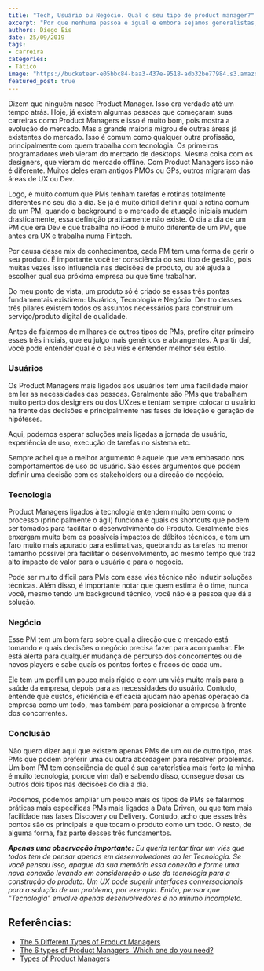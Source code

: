 ```yaml
---
title: "Tech, Usuário ou Negócio. Qual o seu tipo de product manager?"
excerpt: "Por que nenhuma pessoa é igual e embora sejamos generalistas, podemos ter afinidade com uma especialidade."
authors: Diego Eis
date: 25/09/2019
tags: 
- carreira
categories:
- Tático
image: "https://bucketeer-e05bbc84-baa3-437e-9518-adb32be77984.s3.amazonaws.com/public/images/2418a8b7-a7d9-4fb1-b5be-7dd3b0683662_215x101.png"
featured_post: true
---
```



Dizem que ninguém nasce Product Manager. Isso era verdade até um tempo
atrás. Hoje, já existem algumas pessoas que começaram suas carreiras
como Product Managers e isso é muito bom, pois mostra a evolução do
mercado. Mas a grande maioria migrou de outras áreas já existentes do
mercado. Isso é comum como qualquer outra profissão, principalmente com
quem trabalha com tecnologia. Os primeiros programadores web vieram do
mercado de desktops. Mesma coisa com os designers, que vieram do mercado
offline. Com Product Managers isso não é diferente. Muitos deles eram
antigos PMOs ou GPs, outros migraram das áreas de UX ou Dev.

Logo, é muito comum que PMs tenham tarefas e rotinas totalmente
diferentes no seu dia a dia. Se já é muito difícil definir qual a rotina
comum de um PM, quando o background e o mercado de atuação iniciais
mudam drasticamente, essa definição praticamente não existe. O dia a dia
de um PM que era Dev e que trabalha no iFood é muito diferente de um PM,
que antes era UX e trabalha numa Fintech.

Por causa desse mix de conhecimentos, cada PM tem uma forma de gerir o
seu produto. É importante você ter consciência do seu tipo de gestão,
pois muitas vezes isso influencia nas decisões de produto, ou até ajuda
a escolher qual sua próxima empresa ou que time trabalhar.

Do meu ponto de vista, um produto só é criado se essas três pontas
fundamentais existirem: Usuários, Tecnologia e Negócio. Dentro desses
três pilares existem todos os assuntos necessários para construir um
serviço/produto digital de qualidade.

Antes de falarmos de milhares de outros tipos de PMs, prefiro citar
primeiro esses três iniciais, que eu julgo mais genéricos e abrangentes.
A partir daí, você pode entender qual é o seu viés e entender melhor seu
estilo.

### Usuários


Os Product Managers mais ligados aos usuários tem uma facilidade maior
em ler as necessidades das pessoas. Geralmente são PMs que trabalham
muito perto dos designers ou dos UXzes e tentam sempre colocar o usuário
na frente das decisões e principalmente nas fases de ideação e geração
de hipóteses.

Aqui, podemos esperar soluções mais ligadas a jornada de usuário,
experiência de uso, execução de tarefas no sistema etc.

Sempre achei que o melhor argumento é aquele que vem embasado nos
comportamentos de uso do usuário. São esses argumentos que podem definir
uma decisão com os stakeholders ou a direção do negócio.

### **Tecnologia**


Product Managers ligados à tecnologia entendem muito bem como o processo
(principalmente o ágil) funciona e quais os shortcuts que podem ser
tomados para facilitar o desenvolvimento do Produto. Geralmente eles
enxergam muito bem os possíveis impactos de débitos técnicos, e tem um
faro muito mais apurado para estimativas, quebrando as tarefas no menor
tamanho possível pra facilitar o desenvolvimento, ao mesmo tempo que
traz alto impacto de valor para o usuário e para o negócio.

Pode ser muito difícil para PMs com esse viés técnico não induzir
soluções técnicas. Além disso, é importante notar que quem estima é o
time, nunca você, mesmo tendo um background técnico, você não é a pessoa
que dá a solução.

### Negócio


Esse PM tem um bom faro sobre qual a direção que o mercado está tomando
e quais decisões o negócio precisa fazer para acompanhar. Ele está
alerta para qualquer mudança de percurso dos concorrentes ou de novos
players e sabe quais os pontos fortes e fracos de cada um.

Ele tem um perfil um pouco mais rígido e com um viés muito mais para a
saúde da empresa, depois para as necessidades do usuário. Contudo,
entende que custos, eficiência e eficácia ajudam não apenas operação da
empresa como um todo, mas também para posicionar a empresa à frente dos
concorrentes.

### Conclusão

Não quero dizer aqui que existem apenas PMs de um ou de outro tipo, mas
PMs que podem preferir uma ou outra abordagem para resolver problemas.
Um bom PM tem consciência de qual é sua caraterística mais forte (a
minha é muito tecnologia, porque vim daí) e sabendo disso, consegue
dosar os outros dois tipos nas decisões do dia a dia.

Podemos, podemos ampliar um pouco mais os tipos de PMs se falarmos
práticas mais específicas PMs mais ligados a Data Driven, ou que tem
mais facilidade nas fases Discovery ou Delivery. Contudo, acho que esses
três pontos são os principais e que tocam o produto como um todo. O
resto, de alguma forma, faz parte desses três fundamentos.

***Apenas uma observação importante:** Eu queria tentar tirar um viés
que todos tem de pensar apenas em desenvolvedores ao ler Tecnologia. Se
você pensou isso, apague da sua memória essa conexão e forme uma nova
conexão levando em consideração o uso da tecnologia para a construção do
produto. Um UX pode sugerir interfaces conversacionais para a solução de
um problema, por exemplo. Então, pensar que "Tecnologia" envolve
apenas desenvolvedores é no mínimo incompleto.*

Referências:
------------

- [The 5 Different Types of Product Managers](https://blog.usejournal.com/the-5-different-types-of-product-managers-12a841cae8d2)
- [The 6 types of Product Managers. Which one do you need?](https://medium.com/@kit_ulrich/the-6-types-of-product-managers-which-one-do-you-need-75c2e66dd592)
- [Types of Product Managers](https://productcoalition.com/types-of-product-managers-5806f93aaf9b)

